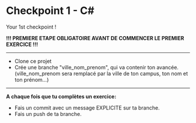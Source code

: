 # Checkpoint 1 - C#

Your 1st checkpoint !

**!!! PREMIERE ETAPE OBLIGATOIRE AVANT DE COMMENCER LE PREMIER EXERCICE !!!**

---

- Clone ce projet
- Crée une branche "ville_nom_prenom", qui va contenir ton avancée. (ville_nom_prenom sera remplacé par la ville de ton campus, ton nom et ton prénom...)

---

**A chaque fois que tu complètes un exercice:**

- Fais un commit avec un message EXPLICITE sur ta branche.
- Fais un push de ta branche.
